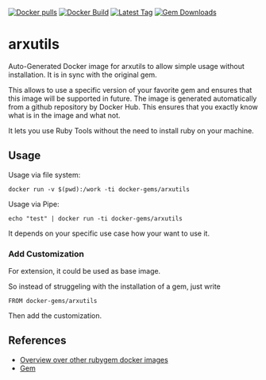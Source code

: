 [![Docker pulls](https://img.shields.io/docker/pulls/rubygem/arxutils.svg)](https://hub.docker.com/r/rubygem/arxutils/)
[![Docker Build](https://img.shields.io/docker/automated/rubygem/arxutils.svg)](https://hub.docker.com/r/rubygem/arxutils/)
[![Latest Tag](https://img.shields.io/github/tag/docker-rubygem/arxutils.svg)](https://hub.docker.com/r/rubygem/arxutils/)
[![Gem Downloads](https://img.shields.io/gem/dt/arxutils.svg)](https://rubygems.org/gems/arxutils/)
# arxutils

Auto-Generated Docker image for arxutils to allow simple usage without installation.
It is in sync with the original gem.

This allows to use a specific version of your favorite gem and ensures that this image will be supported in future.
The image is generated automatically from a github repository by Docker Hub.
This ensures that you exactly know what is in the image and what not.

It lets you use Ruby Tools without the need to install ruby on your machine.

## Usage

Usage via file system:

`docker run -v $(pwd):/work -ti docker-gems/arxutils`

Usage via Pipe:

`echo "test" | docker run -ti docker-gems/arxutils`

It depends on your specific use case how your want to use it.

### Add Customization

For extension, it could be used as base image.

So instead of struggeling with the installation of a gem, just write

`FROM docker-gems/arxutils`

Then add the customization.

## References

 - [Overview over other rubygem docker images](https://github.com/thinkbot/docker-rubygem)
 - [Gem](https://rubygems.org/gems/arxutils/)
